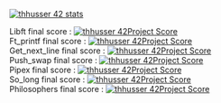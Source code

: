[![thhusser 42 stats](https://badge42.herokuapp.com/api/stats/thhusser?privacyName=true&darkmode=true)](https://github.com/JaeSeoKim/badge42)

Libft         final score : [![thhusser 42Project Score](https://badge42.herokuapp.com/api/project/thhusser/Libft)](https://github.com/JaeSeoKim/badge42)<br />
Ft_printf     final score : [![thhusser 42Project Score](https://badge42.herokuapp.com/api/project/thhusser/ft_printf)](https://github.com/JaeSeoKim/badge42)<br />
Get_next_line final score : [![thhusser 42Project Score](https://badge42.herokuapp.com/api/project/thhusser/get_next_line)](https://github.com/JaeSeoKim/badge42)<br />
Push_swap     final score : [![thhusser 42Project Score](https://badge42.herokuapp.com/api/project/thhusser/push_swap)](https://github.com/JaeSeoKim/badge42)<br />
Pipex         final score : [![thhusser 42Project Score](https://badge42.herokuapp.com/api/project/thhusser/pipex)](https://github.com/JaeSeoKim/badge42)<br />
So_long       final score : [![thhusser 42Project Score](https://badge42.herokuapp.com/api/project/thhusser/so_long)](https://github.com/JaeSeoKim/badge42)<br />
Philosophers  final score : [![thhusser 42Project Score](https://badge42.herokuapp.com/api/project/thhusser/Philosophers)](https://github.com/JaeSeoKim/badge42)<br />

<!--
### Hi there 👋
**thibaut1304/thibaut1304** is a ✨ _special_ ✨ repository because its `README.md` (this file) appears on your GitHub profile.

Here are some ideas to get you started:

- 🔭 I’m currently working on ...
- 🌱 I’m currently learning ...
- 👯 I’m looking to collaborate on ...
- 🤔 I’m looking for help with ...
- 💬 Ask me about ...
- 📫 How to reach me: ...
- 😄 Pronouns: ...
- ⚡ Fun fact: ...
-->
